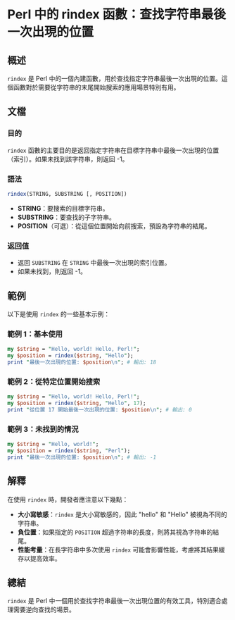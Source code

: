 <!--
Meta Description: # Perl 中的 rindex 函數：查找字符串最後一次出現的位置 ## 概述 `rindex` 是 Perl 中的一個內建函數，用於查找指定字符串最後一次出現的位置。這個函數對於需要從字符串的末尾開始搜索的應用場景特別有用。 ## 文檔 ### 目的 `rindex` 函數的主要目的是返回指定字...
Meta Keywords: rindex, perl, string, position, hello
-->

# Perl 中的 rindex 函數：查找字符串最後一次出現的位置

## 概述
`rindex` 是 Perl 中的一個內建函數，用於查找指定字符串最後一次出現的位置。這個函數對於需要從字符串的末尾開始搜索的應用場景特別有用。

## 文檔
### 目的
`rindex` 函數的主要目的是返回指定字符串在目標字符串中最後一次出現的位置（索引）。如果未找到該字符串，則返回 -1。

### 語法
```perl
rindex(STRING, SUBSTRING [, POSITION])
```

- **STRING**：要搜索的目標字符串。
- **SUBSTRING**：要查找的子字符串。
- **POSITION**（可選）：從這個位置開始向前搜索，預設為字符串的結尾。

### 返回值
- 返回 `SUBSTRING` 在 `STRING` 中最後一次出現的索引位置。
- 如果未找到，則返回 -1。

## 範例
以下是使用 `rindex` 的一些基本示例：

### 範例 1：基本使用
```perl
my $string = "Hello, world! Hello, Perl!";
my $position = rindex($string, "Hello");
print "最後一次出現的位置: $position\n"; # 輸出: 18
```

### 範例 2：從特定位置開始搜索
```perl
my $string = "Hello, world! Hello, Perl!";
my $position = rindex($string, "Hello", 17);
print "從位置 17 開始最後一次出現的位置: $position\n"; # 輸出: 0
```

### 範例 3：未找到的情況
```perl
my $string = "Hello, world!";
my $position = rindex($string, "Perl");
print "最後一次出現的位置: $position\n"; # 輸出: -1
```

## 解釋
在使用 `rindex` 時，開發者應注意以下幾點：

- **大小寫敏感**：`rindex` 是大小寫敏感的，因此 "hello" 和 "Hello" 被視為不同的字符串。
- **負位置**：如果指定的 `POSITION` 超過字符串的長度，則將其視為字符串的結尾。
- **性能考量**：在長字符串中多次使用 `rindex` 可能會影響性能，考慮將其結果緩存以提高效率。

## 總結
`rindex` 是 Perl 中一個用於查找字符串最後一次出現位置的有效工具，特別適合處理需要逆向查找的場景。